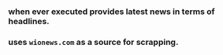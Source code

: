 ### when ever executed provides latest news in terms of headlines.
### uses ```wionews.com``` as a source for scrapping.